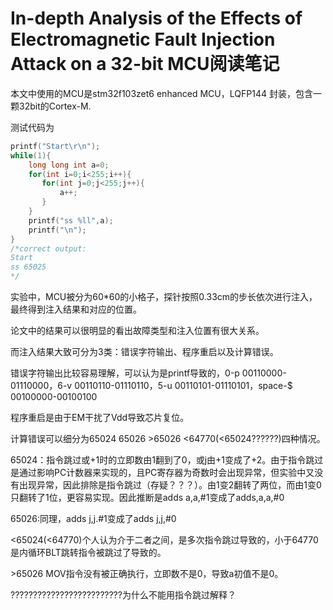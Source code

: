 # In-depth Analysis of the Effects of Electromagnetic Fault Injection Attack on a 32-bit MCU阅读笔记

本文中使用的MCU是stm32f103zet6 enhanced MCU，LQFP144 封装，包含一颗32bit的Cortex-M.

测试代码为

``````c
printf("Start\r\n");
while(1){
    long long int a=0;
    for(int i=0;i<255;i++){
       for(int j=0;j<255;j++){
           a++;
       }
    }
    printf("ss %ll",a);
    printf("\n");
}
/*correct output:
Start
ss 65025
*/
``````

实验中，MCU被分为60*60的小格子，探针按照0.33cm的步长依次进行注入，最终得到注入结果和对应的位置。

论文中的结果可以很明显的看出故障类型和注入位置有很大关系。

而注入结果大致可分为3类：错误字符输出、程序重启以及计算错误。

错误字符输出比较容易理解，可以认为是printf导致的，0-p 00110000-01110000，6-v 00110110-01110110，5-u 00110101-01110101，space-$ 00100000-00100100

程序重启是由于EM干扰了Vdd导致芯片复位。

计算错误可以细分为65024 65026 >65026 <64770(<65024??????)四种情况。

65024：指令跳过或+1时的立即数由1翻到了0，或j由+1变成了+2。由于指令跳过是通过影响PC计数器来实现的，且PC寄存器为奇数时会出现异常，但实验中又没有出现异常，因此排除是指令跳过（存疑？？？）。由1变2翻转了两位，而由1变0只翻转了1位，更容易实现。因此推断是adds a,a,#1变成了adds,a,a,#0

65026:同理，adds j,j.#1变成了adds j,j,#0

<65024(<64770)个人认为介于二者之间，是多次指令跳过导致的，小于64770是内循环BLT跳转指令被跳过了导致的。

\>65026 MOV指令没有被正确执行，立即数不是0，导致a初值不是0。

?????????????????????????为什么不能用指令跳过解释？